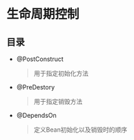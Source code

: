 # 生命周期控制

## 目录

- @PostConstruct

  > 用于指定初始化方法

- @PreDestory

  > 用于指定销毁方法

- @DependsOn

  > 定义Bean初始化以及销毁时的顺序

